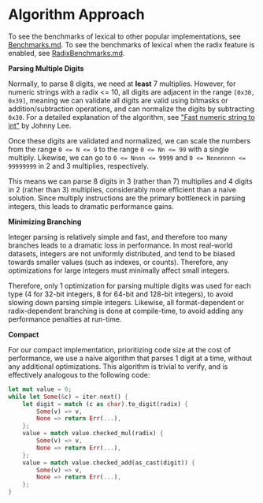 # Algorithm Approach

To see the benchmarks of lexical to other popular implementations, see [Benchmarks.md](/lexical-write-integer/docs/Benchmarks.md). To see the benchmarks of lexical when the radix feature is enabled, see [RadixBenchmarks.md](/lexical-write-integer/docs/RadixBenchmarks.md).

**Parsing Multiple Digits**

Normally, to parse 8 digits, we need at **least** 7 multiplies. However, for numeric strings with a radix <= 10, all digits are adjacent in the range `[0x30, 0x39]`, meaning we can validate all digits are valid using bitmasks or addition/subtraction operations, and can normalize the digits by subtracting `0x30`. For a detailed explanation of the algorithm, see ["Fast numeric string to int"](https://johnnylee-sde.github.io/Fast-numeric-string-to-int/) by Johnny Lee.

Once these digits are validated and normalized, we can scale the numbers from the range `0 <= N <= 9` to the range `0 <= Nn <= 99` with a single multiply. Likewise, we can go to `0 <= Nnnn <= 9999` and `0 <= Nnnnnnnn <= 99999999` in 2 and 3 multiplies, respectively.

This means we can parse 8 digits in 3 (rather than 7) multiplies and 4 digits in 2 (rather than 3) multiplies, considerably more efficient than a naive solution. Since multiply instructions are the primary bottleneck in parsing integers, this leads to dramatic performance gains.

**Minimizing Branching**

Integer parsing is relatively simple and fast, and therefore too many branches leads to a dramatic loss in performance. In most real-world datasets, integers are not uniformly distributed, and tend to be biased towards smaller values (such as indexes, or counts). Therefore, any optimizations for large integers must minimally affect small integers.

Therefore, only 1 optimization for parsing multiple digits was used for each type (4 for 32-bit integers, 8 for 64-bit and 128-bit integers), to avoid slowing down parsing simple integers. Likewise, all format-dependent or radix-dependent branching is done at compile-time, to avoid adding any performance penalties at run-time.

**Compact**

For our compact implementation, prioritizing code size at the cost of performance, we use a naive algorithm that parses 1 digit at a time, without any additional optimizations. This algorithm is trivial to verify, and is effectively analogous to the following code:

```rust
let mut value = 0;
while let Some(&c) = iter.next() {
    let digit = match (c as char).to_digit(radix) {
        Some(v) => v,
        None => return Err(...),
    };
    value = match value.checked_mul(radix) {
        Some(v) => v,
        None => return Err(...),
    };
    value = match value.checked_add(as_cast(digit)) {
        Some(v) => v,
        None => return Err(...),
    };
}
```
